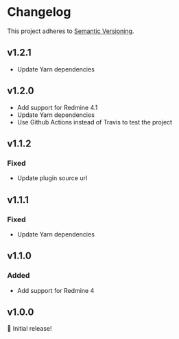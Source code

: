 # Changelog

This project adheres to [Semantic Versioning](https://semver.org/spec/v2.0.0.html).

## v1.2.1

* Update Yarn dependencies

## v1.2.0

* Add support for Redmine 4.1
* Update Yarn dependencies
* Use Github Actions instead of Travis to test the project

## v1.1.2

### Fixed

* Update plugin source url

## v1.1.1

### Fixed

* Update Yarn dependencies

## v1.1.0

### Added

* Add support for Redmine 4

## v1.0.0

🎉 Initial release!

